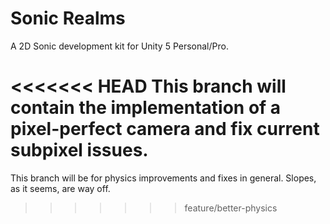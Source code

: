 # Sonic Realms
A 2D Sonic development kit for Unity 5 Personal/Pro.

<<<<<<< HEAD
This branch will contain the implementation of a pixel-perfect camera and fix current subpixel issues.
=======
This branch will be for physics improvements and fixes in general. Slopes, as it seems, are way off.
>>>>>>> feature/better-physics
